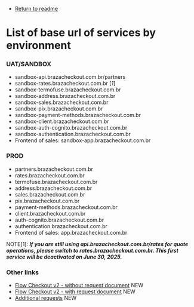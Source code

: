 - [Return to readme](readme.md)
# List of base url of services by environment
### UAT/SANDBOX
- sandbox-api.brazacheckout.com.br/partners
- sandbox-rates.brazacheckout.com.br [*1*]
- sandbox-termofuse.brazacheckout.com.br
- sandbox-address.brazacheckout.com.br
- sandbox-sales.brazacheckout.com.br
- sandbox-pix.brazacheckout.com.br
- sandbox-payment-methods.brazacheckout.com.br
- sandbox-client.brazacheckout.com.br
- sandbox-auth-cognito.brazacheckout.com.br
- sandbox-authentication.brazacheckout.com.br
- Frontend of sales: sandbox-app.brazacheckout.com.br

### PROD
- partners.brazacheckout.com.br
- rates.brazacheckout.com.br
- termofuse.brazacheckout.com.br
- address.brazacheckout.com.br
- sales.brazacheckout.com.br
- pix.brazacheckout.com.br
- payment-methods.brazacheckout.com.br
- client.brazacheckout.com.br
- auth-cognito.brazacheckout.com.br
- authentication.brazacheckout.com.br
- Frontend of sales: app.brazacheckout.com.br

NOTE[1]: ***If you are still using api.brazacheckout.com.br/rates for quote operations, please switch to rates.brazacheckout.com.br. This first service will be deactivated on June 30, 2025.***

### Other links
- [Flow Checkout v2 - without request document](flow-checkout-v2-without-document.md) NEW
- [Flow Checkout v2 - with request document](flow-checkout-v2-without-document.md) NEW
- [Additional requests](flow-checkout-v2-additional-request.md) NEW
